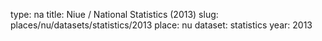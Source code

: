 type: na
title: Niue / National Statistics (2013)
slug: places/nu/datasets/statistics/2013
place: nu
dataset: statistics
year: 2013
